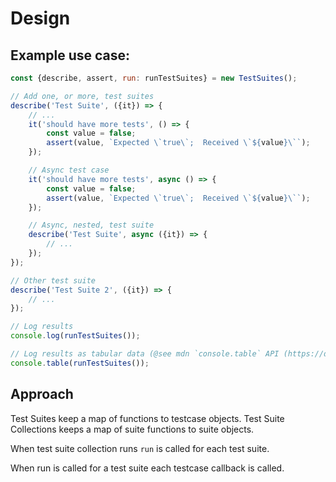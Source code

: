 # Design

## Example use case:

```javascript
const {describe, assert, run: runTestSuites} = new TestSuites();

// Add one, or more, test suites
describe('Test Suite', ({it}) => {
    // ...
    it('should have more tests', () => {
        const value = false;
        assert(value, `Expected \`true\`;  Received \`${value}\``);
    });

    // Async test case
    it('should have more tests', async () => {
        const value = false;
        assert(value, `Expected \`true\`;  Received \`${value}\``);
    });

    // Async, nested, test suite
    describe('Test Suite', async ({it}) => {
        // ...
    });
});

// Other test suite
describe('Test Suite 2', ({it}) => { 
    // ...
});

// Log results
console.log(runTestSuites());

// Log results as tabular data (@see mdn `console.table` API (https://developer.mozilla.org/en-US/docs/Web/API/console/table)).
console.table(runTestSuites());
```

## Approach
Test Suites keep a map of functions to testcase objects.
Test Suite Collections keeps a map of suite functions to suite objects.

When test suite collection runs `run` is called for each test suite.

When run is called for a test suite each testcase callback is called. 
